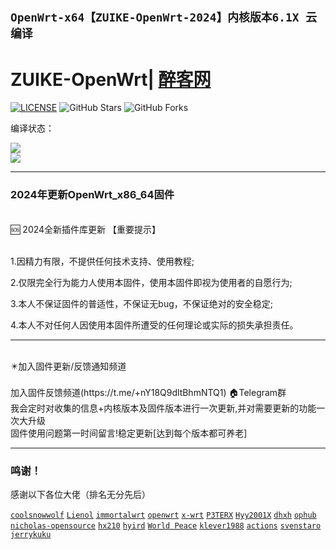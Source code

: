 ## `OpenWrt-x64【ZUIKE-OpenWrt-2024】内核版本6.1X 云编译`
# ZUIKE-OpenWrt| [醉客网](https://zuike7.com)

[![LICENSE](https://img.shields.io/github/license/mashape/apistatus.svg?style=flat-square&label=LICENSE)](https://github.com/zuifengguai/ZUIKE-OpenWrt-2024)
![GitHub Stars](https://img.shields.io/github/stars/P3TERX/Actions-OpenWrt.svg?style=flat-square&label=Stars&logo=github)
![GitHub Forks](https://img.shields.io/github/forks/P3TERX/Actions-OpenWrt.svg?style=flat-square&label=Forks&logo=github)


编译状态：

<a href="https://github.com/zuifengguai/ZUIKE-OpenWrt-2024/actions/workflows/OpenWrt_Build_x64_all.yml">
    <img src="https://github.com/gxnas/OpenWrt_Build_x64_all/actions/workflows/OpenWrt_Build_x64_all.yml/badge.svg?style=flat" />
</a>

</br>
<a href="https://github.com/zuifengguai/ZUIKE-OpenWrt-2024/actions/workflows/compile.yml">
    <img src="https://github.com/gxnas/OpenWrt_Build_x64_all/actions/workflows/compile.yml/badge.svg?style=flat" />
</a>



---

### 2024年更新OpenWrt_x86_64固件
<br>
<summary>🆘 2024全新插件库更新  【重要提示】
<br />
<br>

1.因精力有限，不提供任何技术支持、使用教程;

2.仅限完全行为能力人使用本固件，使用本固件即视为使用者的自愿行为;

3.本人不保证固件的普适性，不保证无bug，不保证绝对的安全稳定;

4.本人不对任何人因使用本固件所遭受的任何理论或实际的损失承担责任。

---

<br>
<summary>✴️加入固件更新/反馈通知频道</summary>
<br>
加入固件反馈频道(https://t.me/+nY18Q9dltBhmNTQ1)  🏠Telegram群
<br />
  我会定时对收集的信息+内核版本及固件版本进行一次更新,并对需要更新的功能一次大升级

<br>
  固件使用问题第一时间留言!稳定更新[达到每个版本都可养老]
<br />

---
 ### 鸣谢！
 感谢以下各位大佬（排名无分先后）<br />

 [`coolsnowwolf`](https://github.com/coolsnowwolf/lede/tree/master)
 [`Lienol`](https://github.com/Lienol/openwrt/tree/21.02)
 [`immortalwrt`](https://github.com/immortalwrt/immortalwrt)
 [`openwrt`](https://github.com/openwrt/openwrt)
 [`x-wrt`](https://github.com/x-wrt/x-wrt)
 [`P3TERX`](https://github.com/P3TERX/Actions-OpenWrt)
 [`Hyy2001X`](https://github.com/Hyy2001X/AutoBuild-Actions)
 [`dhxh`](https://github.com/dhxh/Openwrt-Build)
 [`ophub`](https://github.com/ophub/amlogic-s9xxx-openwrt)
 [`nicholas-opensource`](https://github.com/nicholas-opensource/OpenWrt-Autobuild)
 [`hx210`](#/README.md)
 [`hyird`](#/README.md)
 [`World Peace`](#/README.md)
 [`klever1988`](https://github.com/klever1988/cachewrtbuild)
 [`actions`](https://github.com/actions/upload-artifact)
 [`svenstaro`](https://github.com/svenstaro/upload-release-action)
 [`jerrykuku`](https://github.com/jerrykuku/luci-theme-argon)
